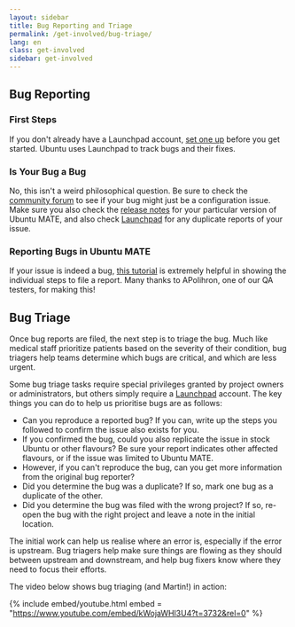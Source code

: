 ```yaml
---
layout: sidebar
title: Bug Reporting and Triage
permalink: /get-involved/bug-triage/
lang: en
class: get-involved
sidebar: get-involved
---
```



## Bug Reporting

### First Steps

If you don't already have a Launchpad account, [set one up](https://help.launchpad.net/YourAccount/NewAccount) 
before you get started. Ubuntu uses Launchpad to track bugs and their fixes.

### Is Your Bug a Bug

No, this isn't a weird philosophical question. Be sure to check the [community 
forum](https://ubuntu-mate.community) to see if your bug might just be a
configuration issue. Make sure you also check the [release notes](/blog/) for
your particular version of Ubuntu MATE, and also check [Launchpad](https://bugs.launchpad.net/ubuntu-mate) for
any duplicate reports of your issue.

### Reporting Bugs in Ubuntu MATE

If your issue is indeed a bug, [this tutorial](https://ubuntu-mate.community/t/how-to-report-problems-in-ubuntu-mate/17943) 
is extremely helpful in showing the individual steps to file a 
report. Many thanks to APolihron, one of our QA testers, for making this!


## Bug Triage

Once bug reports are filed, the next step is to triage the bug. Much like 
medical staff prioritize patients based on the severity of their condition, bug
triagers help teams determine which bugs are critical, and which are less 
urgent.

Some bug triage tasks require special privileges granted by project owners or
administrators, but others simply require a [Launchpad](https://code.launchpad.net/ubuntu/+login) account.
The key things you can do to help us prioritise bugs are as follows:

* Can you reproduce a reported bug? If you can, write up the steps you followed
to confirm the issue also exists for you.
* If you confirmed the bug, could you also replicate the issue in stock Ubuntu
or other flavours? Be sure your report indicates other affected flavours, or if
the issue was limited to Ubuntu MATE.
* However, if you can't reproduce the bug, can you get more information from the
original bug reporter?
* Did you determine the bug was a duplicate? If so, mark one bug as a duplicate
of the other.
* Did you determine the bug was filed with the wrong project? If so, re-open the 
bug with the right project and leave a note in the initial location.

The initial work can help us realise where an error is, especially if the error
is upstream. Bug triagers help make sure things are flowing as they should 
between upstream and downstream, and help bug fixers know where they need to
focus their efforts.

The video below shows bug triaging (and Martin!) in action:

{% include embed/youtube.html embed = "https://www.youtube.com/embed/kWojaWHl3U4?t=3732&rel=0" %}

